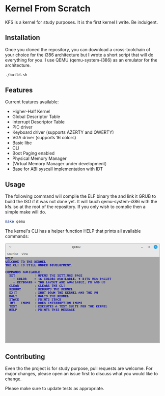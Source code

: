 # Kernel From Scratch

KFS is a kernel for study purposes. It is the first kernel I write. Be indulgent.

## Installation

Once you cloned the repository, you can download a cross-toolchain of your choice for the i386 architecture but I wrote a short script that will do everything for you.
I use QEMU (qemu-system-i386) as an emulator for the architecture. 

```bash
./build.sh
```

## Features

Current features available:
- Higher-Half Kernel
- Global Descriptor Table
- Interrupt Descriptor Table
- PIC driver
- Keyboard driver (supports AZERTY and QWERTY)
- VGA driver (supports 16 colors)
- Basic libc
- CLI
- Boot Paging enabled
- Physical Memory Manager
- (Virtual Memory Manager under development)
- Base for ABI syscall implementation with IDT

## Usage

The following command will compile the ELF binary the and link it GRUB to build the ISO if it was not done yet.
It will lauch qemu-system-i386 with the kfs.iso at the root of the repository.
If you only wish to complie then a simple make will do.

```bash
make qemu
```

The kernel's CLI has a helper function HELP that prints all available commands:

![Alt text](screenshots/HELPER.png)

## Contributing

Even tho the project is for study purpose, pull requests are welcome.
For major changes, please open an issue first to discuss what you would like to change.

Please make sure to update tests as appropriate.
